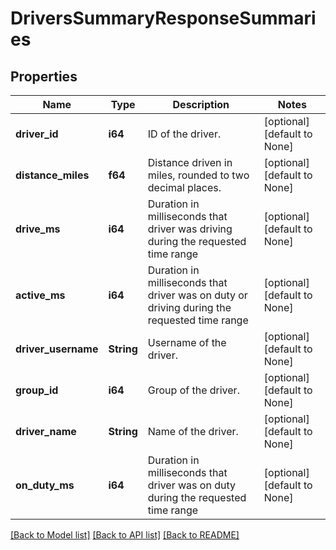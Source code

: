 # DriversSummaryResponseSummaries

## Properties
Name | Type | Description | Notes
------------ | ------------- | ------------- | -------------
**driver_id** | **i64** | ID of the driver. | [optional] [default to None]
**distance_miles** | **f64** | Distance driven in miles, rounded to two decimal places. | [optional] [default to None]
**drive_ms** | **i64** | Duration in milliseconds that driver was driving during the requested time range | [optional] [default to None]
**active_ms** | **i64** | Duration in milliseconds that driver was on duty or driving during the requested time range | [optional] [default to None]
**driver_username** | **String** | Username of the driver. | [optional] [default to None]
**group_id** | **i64** | Group of the driver. | [optional] [default to None]
**driver_name** | **String** | Name of the driver. | [optional] [default to None]
**on_duty_ms** | **i64** | Duration in milliseconds that driver was on duty during the requested time range | [optional] [default to None]

[[Back to Model list]](../README.md#documentation-for-models) [[Back to API list]](../README.md#documentation-for-api-endpoints) [[Back to README]](../README.md)


